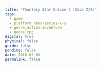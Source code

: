 ```yaml
---
title: 'Phantasy Star Online 2 [Xbox X/S]'
tags:
  - game
  - platform_xbox-series-x-s
  - genre_action-adventure
  - genre_rpg
digital: true
physical: false
guide: false
pending: false
date: 2016-05-05
permalink: false
---
```

